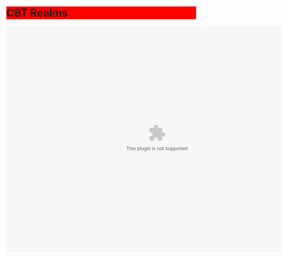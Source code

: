 <html>
  <head>
    <title>CBT Realms</title>
    <div id='stars'></div>
    <div id='stars2'></div>
    <div id='stars3'></div>
    <h1 style="background-color: red;">CBT Realms</h1>
  </head>
  <link rel="stylesheet" href="index.css">
  <center>
  <body>
  <object>
  <embed src="https://cbtrealms.github.io/CBTRealms.swf" 
             width="800" 
             height="600" 
             pluginspace="http://www.macromedia.com/go/getflashplayer">
  </object>
    </body>
  </center>
</html>
